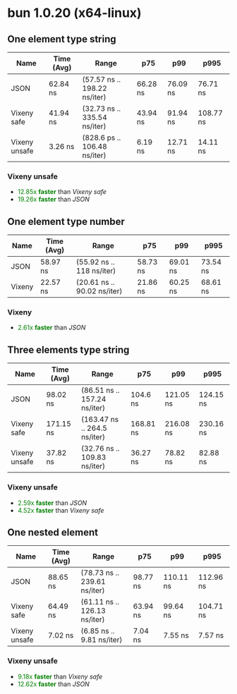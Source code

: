 # bun 1.0.20 (x64-linux)

## One element type string

| Name          | Time (Avg) | Range                        | p75      | p99      | p995      |
| ------------- | ---------- | ---------------------------- | -------- | -------- | --------- |
| JSON          | 62.84 ns   | (57.57 ns .. 198.22 ns/iter) | 66.28 ns | 76.09 ns | 76.71 ns  |
| Vixeny safe   | 41.94 ns   | (32.73 ns .. 335.54 ns/iter) | 43.94 ns | 91.94 ns | 108.77 ns |
| Vixeny unsafe | 3.26 ns    | (828.6 ps .. 106.48 ns/iter) | 6.19 ns  | 12.71 ns | 14.11 ns  |

### **Vixeny unsafe**

- <span style="color:green">12.85x **faster**</span> than _Vixeny safe_
- <span style="color:green">19.26x **faster**</span> than _JSON_

## One element type number

| Name   | Time (Avg) | Range                       | p75      | p99      | p995     |
| ------ | ---------- | --------------------------- | -------- | -------- | -------- |
| JSON   | 58.97 ns   | (55.92 ns .. 118 ns/iter)   | 58.73 ns | 69.01 ns | 73.54 ns |
| Vixeny | 22.57 ns   | (20.61 ns .. 90.02 ns/iter) | 21.86 ns | 60.25 ns | 68.61 ns |

### **Vixeny**

- <span style="color:green">2.61x **faster**</span> than _JSON_

## Three elements type string

| Name          | Time (Avg) | Range                        | p75       | p99       | p995      |
| ------------- | ---------- | ---------------------------- | --------- | --------- | --------- |
| JSON          | 98.02 ns   | (86.51 ns .. 157.24 ns/iter) | 104.6 ns  | 121.05 ns | 124.15 ns |
| Vixeny safe   | 171.15 ns  | (163.47 ns .. 264.5 ns/iter) | 168.81 ns | 216.08 ns | 230.16 ns |
| Vixeny unsafe | 37.82 ns   | (32.76 ns .. 109.83 ns/iter) | 36.27 ns  | 78.82 ns  | 82.88 ns  |

### **Vixeny unsafe**

- <span style="color:green">2.59x **faster**</span> than _JSON_
- <span style="color:green">4.52x **faster**</span> than _Vixeny safe_

## One nested element

| Name          | Time (Avg) | Range                        | p75      | p99       | p995      |
| ------------- | ---------- | ---------------------------- | -------- | --------- | --------- |
| JSON          | 88.65 ns   | (78.73 ns .. 239.61 ns/iter) | 98.77 ns | 110.11 ns | 112.96 ns |
| Vixeny safe   | 64.49 ns   | (61.11 ns .. 126.13 ns/iter) | 63.94 ns | 99.64 ns  | 104.71 ns |
| Vixeny unsafe | 7.02 ns    | (6.85 ns .. 9.81 ns/iter)    | 7.04 ns  | 7.55 ns   | 7.57 ns   |

### **Vixeny unsafe**

- <span style="color:green">9.18x **faster**</span> than _Vixeny safe_
- <span style="color:green">12.62x **faster**</span> than _JSON_
